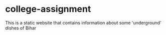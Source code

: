 # college-assignment
This is a static website that contains information about some 'underground' dishes of Bihar
